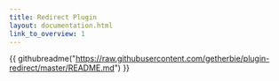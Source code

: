 ```yaml
---
title: Redirect Plugin
layout: documentation.html
link_to_overview: 1
---
```


{{ githubreadme("https://raw.githubusercontent.com/getherbie/plugin-redirect/master/README.md") }}


